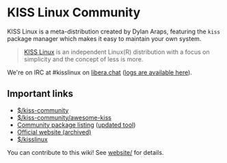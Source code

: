 # KISS Linux Community

KISS Linux is a meta-distribution created by Dylan Araps, featuring the `kiss` package manager which makes it easy to maintain your own system.

> [KISS Linux](https://web.archive.org/web/20240224161022/https://kisslinux.org/) is an independent Linux(R) distribution with a focus on simplicity and the concept of less is more.

We're on IRC at #kisslinux on [libera.chat](irc://irc.libera.chat) ([logs are available here](https://libera.irclog.whitequark.org/kisslinux)).

## Important links
- [$/kiss-community](https://codeberg.org/kiss-community)
- [$/kiss-community/awesome-kiss](https://github.com/kiss-community/awesome-kiss)
- [Community package listing](https://jedahan.com/kiss-find) ([updated tool](https://github.com/aabacchus/kiss-find))
- [Official website (archived)](https://web.archive.org/web/20240224161022/https://kisslinux.org/)
- [$/kisslinux](https://github.com/kisslinux)

You can contribute to this wiki! See [website/](website/) for details.
